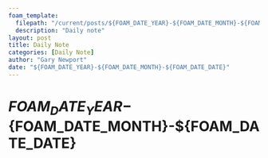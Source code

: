 ```yaml
---
foam_template:
  filepath: "/current/posts/${FOAM_DATE_YEAR}-${FOAM_DATE_MONTH}-${FOAM_DATE_DATE}/index.qmd"
  description: "Daily note"
layout: post
title: Daily Note
categories: [Daily Note]
author: "Gary Newport"
date: "${FOAM_DATE_YEAR}-${FOAM_DATE_MONTH}-${FOAM_DATE_DATE}"
---
```


# ${FOAM_DATE_YEAR}-${FOAM_DATE_MONTH}-${FOAM_DATE_DATE}

